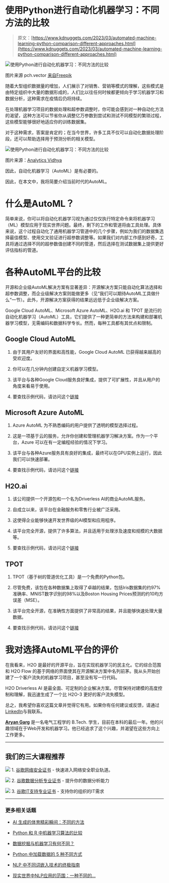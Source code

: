 # 使用Python进行自动化机器学习：不同方法的比较

> 原文：[https://www.kdnuggets.com/2023/03/automated-machine-learning-python-comparison-different-approaches.html](https://www.kdnuggets.com/2023/03/automated-machine-learning-python-comparison-different-approaches.html)

![使用Python进行自动化机器学习：不同方法的比较](../Images/b80a3f394f72f495da6a14c1bc11b09e.png)

图片来源 pch.vector [来自Freepik](https://www.freepik.com/free-vector/man-robot-with-computers-sitting-together-workplace-artificial-intelligence-workforce-future-flat-illustration_20827812.htm#query=automatic%20machine%20learning&position=1&from_view=search&track=ais)

随着大型组织数据量的增加，人们展示了对销售、营销等模式的理解，这些模式是由特定组织中大量的数据形成的，人们比以往任何时候都更倾向于学习机器学习和数据分析，这种需求在疫情后仍将持续。

在处理机器学习项目的数据处理和超参数调整时，你可能会感到对一种自动化方法的渴望，这种方法可以节省你从调整亿万参数到尝试和测试不同模型的繁琐过程，这些模型能够很好地适应你的训练数据集。

对于这种需求，答案是肯定的；在当今世界，许多工具不仅可以自动化数据处理阶段，还可以帮助选择用于预测分析的相关模型。

![使用Python进行自动化机器学习：不同方法的比较](../Images/e9b4ae6440347f3d393fcad954b77e69.png)

图片来源：[Analytics Vidhya](https://www.analyticsvidhya.com/blog/2021/04/does-the-popularity-of-automl-means-the-end-of-data-science-jobs/)

因此，自动化机器学习（AutoML）是有必要的。

因此，在本文中，我将简要介绍当前时代的AutoML。

# 什么是AutoML？

简单来说，你可以将自动化机器学习视为通过仅仅执行特定命令来将机器学习（ML）模型应用于现实世界问题。最终，剩下的工作和管道将由工具处理。具体来说，这个过程自动化了通用机器学习管道中的几个步骤，例如为我们的数据集选择最佳模型、使用交叉验证进行超参数调整等。如果我们对内部工作感到好奇，工具将通过选择不同的超参数值创建不同的管道，然后选择在测试数据集上提供更好评估指标的管道。

# 各种AutoML平台的比较

开源和企业级AutoML解决方案有显著差异：开源解决方案只能自动化算法选择和超参数调整，而企业级解决方案则能做更多（见“我们可以期待AutoML工具做什么”一节）。此外，开源解决方案获得的结果远远低于企业级解决方案。

Google Cloud AutoML、Microsoft Azure AutoML、H2O.ai 和 TPOT 是流行的自动化机器学习（AutoML）工具，它们提供了一种更简单的方法来构建和部署机器学习模型，无需编码和数据科学专长。然而，每种工具都有其优点和限制。

## Google Cloud AutoML

1.  由于其用户友好的界面和高性能，Google Cloud AutoML 已获得越来越高的受欢迎度。

1.  你可以在几分钟内创建自定义机器学习模型。

1.  该平台与各种Google Cloud服务良好集成，提供了可扩展性，并且从用户的角度来看易于使用。

1.  要查找示例代码，请访问这个[链接](https://cloud.google.com/automl/docs/quickstart)

## Microsoft Azure AutoML

1.  Azure AutoML 为不熟悉编码的用户提供了透明的模型选择过程。

1.  这是一项基于云的服务，允许你创建和管理机器学习解决方案。作为一个平台，Azure 可以在有一定编程经验的情况下学习。

1.  该平台与各种Azure服务具有良好的集成，最终可以在GPU实例上运行，因此我们可以快速部署。

1.  要查找示例代码，请访问这个[链接](https://docs.microsoft.com/en-us/azure/machine-learning/how-to-configure-auto-train)

## H2O.ai

1.  该公司提供一个开源包和一个名为Driverless AI的商业AutoML服务。

1.  自成立以来，该平台在金融服务和零售行业被广泛采用。

1.  这使得企业能够快速开发世界级的AI模型和应用程序。

1.  该平台完全开源，提供了许多算法，并且适用于处理涉及速度和规模的大数据等。

1.  要查找示例代码，请访问这个[链接](https://docs.h2o.ai/h2o/latest-stable/h2o-docs/automl.html)

## TPOT

1.  TPOT（基于树的管道优化工具）是一个免费的Python包。

1.  尽管免费，该包在各种数据集上取得了卓越的结果，包括Iris数据集的约97%准确率、MNIST数字识别的98%以及Boston Housing Prices预测的约10均方误差（MSE）。

1.  该平台完全开源，在准确性方面提供了非常高的结果，并且能够快速处理大量数据。

1.  要查找示例代码，请访问这个[链接](https://epistasislab.github.io/tpot/using/#example-1-a-quick-start)

# 我对选择AutoML平台的评价

在我看来，H2O 是最好的开源平台，旨在实现机器学习的民主化。它的综合范围和 H2O Flow 的基于网络的界面使其在开源解决方案中名列前茅。我从头开始创建了一个客户流失的机器学习项目，甚至没有写一行代码。

H2O Driverless AI 是最全面、可定制的企业解决方案。尽管保持对建模的高度控制和理解，我迅速生成了一个比 H2O-3 更好的客户流失模型。

总之，我希望你喜欢这篇文章并觉得它有用。如果你有任何建议或反馈，请通过[LinkedIn](https://www.linkedin.com/in/aryan-garg-1bbb791a3/)与我联系。

**[Aryan Garg](https://www.linkedin.com/in/aryan-garg-1bbb791a3/)** 是一名电气工程学的 B.Tech. 学生，目前在本科的最后一年。他的兴趣领域在于Web开发和机器学习。他已经追求了这个兴趣，并渴望在这些方向上工作更多。

* * *

## 我们的三大课程推荐

![](../Images/0244c01ba9267c002ef39d4907e0b8fb.png) 1\. [谷歌网络安全证书](https://www.kdnuggets.com/google-cybersecurity) - 快速进入网络安全职业轨道。

![](../Images/e225c49c3c91745821c8c0368bf04711.png) 2\. [谷歌数据分析专业证书](https://www.kdnuggets.com/google-data-analytics) - 提升你的数据分析能力

![](../Images/0244c01ba9267c002ef39d4907e0b8fb.png) 3\. [谷歌IT支持专业证书](https://www.kdnuggets.com/google-itsupport) - 支持你的组织的IT需求

* * *

### 更多相关话题

+   [AI 生成的体育精彩瞬间：不同的方法](https://www.kdnuggets.com/2022/03/aigenerated-sports-highlights-different-approaches.html)

+   [Python 和 R 中机器学习算法的比较](https://www.kdnuggets.com/2023/06/machine-learning-algorithms-python-r.html)

+   [数据挖掘与机器学习有何不同？](https://www.kdnuggets.com/2022/06/data-mining-different-machine-learning.html)

+   [Python 中加载数据的 5 种不同方式](https://www.kdnuggets.com/2020/08/5-different-ways-load-data-python.html)

+   [NLP 中不同词嵌入技术的终极指南](https://www.kdnuggets.com/2021/11/guide-word-embedding-techniques-nlp.html)

+   [现实世界中NLP应用的范围：一种不同的…](https://www.kdnuggets.com/2022/03/different-solution-problem-range-nlp-applications-real-world.html)
